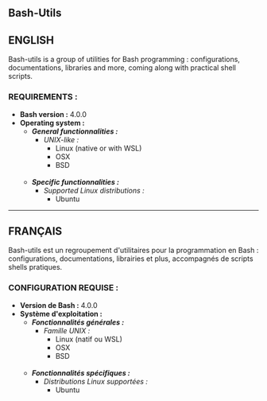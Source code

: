 ## Bash-Utils

## ENGLISH

Bash-utils is a group of utilities for Bash programming : configurations, documentations, libraries and more, coming along with practical shell scripts.

### REQUIREMENTS :
- **Bash version :** 4.0.0
- **Operating system :**
	- **_General functionnalities :_**
		- _UNIX-like :_
			- Linux (native or with WSL)
			- OSX
			- BSD
<br /><br />
	- **_Specific functionnalities :_**
		- _Supported Linux distributions :_
			- Ubuntu

---

## FRANÇAIS

Bash-utils est un regroupement d'utilitaires pour la programmation en Bash : configurations, documentations, librairies et plus, accompagnés de scripts shells pratiques.

### CONFIGURATION REQUISE :
- **Version de Bash :** 4.0.0 
- **Système d'exploitation :**
	- **_Fonctionnalités générales :_**
		- _Famille UNIX :_
			- Linux (natif ou WSL)
			- OSX
			- BSD
<br /><br />
	- **_Fonctionnalités spécifiques :_**
		- _Distributions Linux supportées :_
			- Ubuntu

